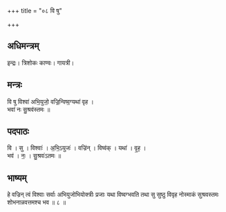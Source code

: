 +++
title = "०८ वि षु"

+++
## अधिमन्त्रम्
इन्द्रः। त्रिशोकः काण्वः। गायत्री।

## मन्त्रः
वि षु विश्वा॑ अभि॒युजो॒ वज्रि॒न्विष्व॒ग्यथा॑ वृह ।  
भवा॑ नः सु॒श्रव॑स्तमः ॥

## पदपाठः
वि । सु । विश्वाः॑ । अ॒भि॒ऽयुजः॑ । वज्रि॑न् । विष्व॑क् । यथा॑ । वृ॒ह॒ ।  
भव॑ । नः॒ । सु॒श्रवः॑ऽतमः ॥

## भाष्यम्
हे वज्रिन् त्वं विश्वाः सर्वाः अभियुजोभियोक्त्रीः प्रजाः यथा विष्वग्भवति तथा सु सुष्ठु विवृह नोस्माकं सुश्रवस्तमः शोभनान्नवत्तमश्च भव ॥ ८ ॥